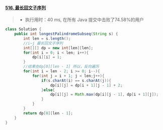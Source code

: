 #### [516. 最长回文子序列](https://leetcode-cn.com/problems/longest-palindromic-subsequence/)

> - 执行用时：40 ms, 在所有 Java 提交中击败了74.58%的用户

```java
class Solution {
    public int longestPalindromeSubseq(String s) {
        int len = s.length();
        //i~j 最长回文子序列
        int[][] dp = new int[len][len];
        for(int i = 0; i < len; i++){
            dp[i][i] = 1;
        }
        //结果在dp[0][len - 1] 所以，反向遍历
        for(int i = len - 2; i >= 0; i--){
            for(int j = i + 1; j < len;j++){
                if(s.charAt(i) == s.charAt(j)){
                    dp[i][j] = dp[i + 1][j - 1] + 2;
                }else{
                    dp[i][j] = Math.max(dp[i][j - 1], dp[i + 1][j]);
                }
            }
        }
        return dp[0][len - 1];
    }
}
```

